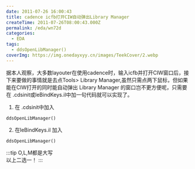 ```yaml
---
date: 2011-07-26 16:00:43
title: cadence icfb打开CIW自动弹出Library Manager
createTime: 2011-07-26T08:00:43.000Z
permalink: /eda/wn72d
categories:
  - EDA
tags:
  - ddsOpenLibManager()
coverImg: https://img.onedayxyy.cn/images/TeekCover/2.webp
---
```


据本人观察，大多数layouter在使用cadence时，输入icfb并打开CIW窗口后，接下来要做的事情就是去点Tools> Library Manager,虽然只需点两下鼠标，但如果能在CIW打开的同时能自动弹出 Library Manager 的窗口岂不更方便呢，只需要在 .cdsinit或leBindKeys.il中加一句代码就可以实现了。

  1. 在 .cdsinit中加入  
```cadence
ddsOpenLibManager()
```
  2. 在leBindKeys.il 加入  
```cadence
ddsOpenLibManager()
```



:::tip
O,L,M都是大写  
以上二选一！
:::
